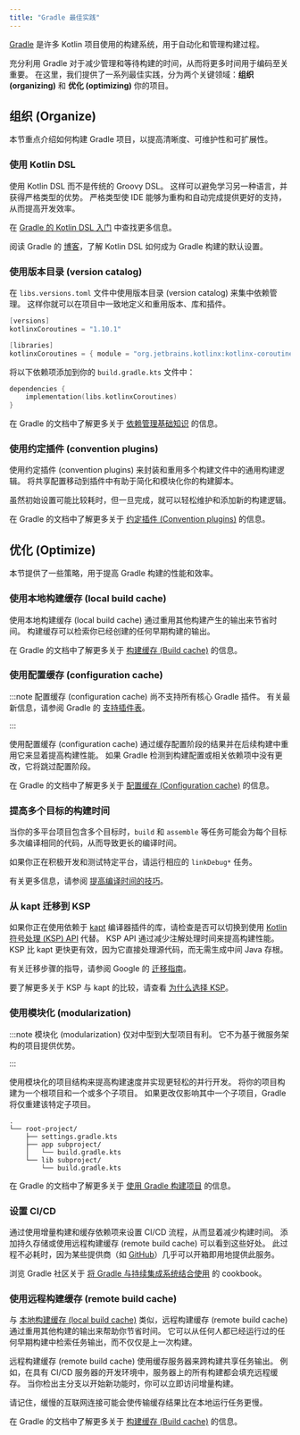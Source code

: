 ```yaml
---
title: "Gradle 最佳实践"
---
```

[Gradle](https://docs.gradle.org/current/userguide/userguide.html) 是许多 Kotlin 项目使用的构建系统，用于自动化和管理构建过程。

充分利用 Gradle 对于减少管理和等待构建的时间，从而将更多时间用于编码至关重要。 在这里，我们提供了一系列最佳实践，分为两个关键领域：**组织 (organizing)** 和 **优化 (optimizing)** 你的项目。

## 组织 (Organize)

本节重点介绍如何构建 Gradle 项目，以提高清晰度、可维护性和可扩展性。

### 使用 Kotlin DSL

使用 Kotlin DSL 而不是传统的 Groovy DSL。 这样可以避免学习另一种语言，并获得严格类型的优势。 严格类型使 IDE 能够为重构和自动完成提供更好的支持，从而提高开发效率。

在 [Gradle 的 Kotlin DSL 入门](https://docs.gradle.org/current/userguide/kotlin_dsl.html) 中查找更多信息。

阅读 Gradle 的 [博客](https://blog.gradle.org/kotlin-dsl-is-now-the-default-for-new-gradle-builds)，了解 Kotlin DSL 如何成为 Gradle 构建的默认设置。

### 使用版本目录 (version catalog)

在 `libs.versions.toml` 文件中使用版本目录 (version catalog) 来集中依赖管理。 这样你就可以在项目中一致地定义和重用版本、库和插件。

```kotlin
[versions]
kotlinxCoroutines = "1.10.1"

[libraries]
kotlinxCoroutines = { module = "org.jetbrains.kotlinx:kotlinx-coroutines-core", version.ref = "kotlinxCoroutines" }
```

将以下依赖项添加到你的 `build.gradle.kts` 文件中：

```kotlin
dependencies {
    implementation(libs.kotlinxCoroutines)
}
```

在 Gradle 的文档中了解更多关于 [依赖管理基础知识](https://docs.gradle.org/current/userguide/dependency_management_basics.html#version_catalog) 的信息。

### 使用约定插件 (convention plugins)

使用约定插件 (convention plugins) 来封装和重用多个构建文件中的通用构建逻辑。 将共享配置移动到插件中有助于简化和模块化你的构建脚本。

虽然初始设置可能比较耗时，但一旦完成，就可以轻松维护和添加新的构建逻辑。

在 Gradle 的文档中了解更多关于 [约定插件 (Convention plugins)](https://docs.gradle.org/current/userguide/custom_plugins.html#sec:convention_plugins) 的信息。

## 优化 (Optimize)

本节提供了一些策略，用于提高 Gradle 构建的性能和效率。

### 使用本地构建缓存 (local build cache)

使用本地构建缓存 (local build cache) 通过重用其他构建产生的输出来节省时间。 构建缓存可以检索你已经创建的任何早期构建的输出。

在 Gradle 的文档中了解更多关于 [构建缓存 (Build cache)](https://docs.gradle.org/current/userguide/build_cache.html) 的信息。

### 使用配置缓存 (configuration cache)

:::note
配置缓存 (configuration cache) 尚不支持所有核心 Gradle 插件。 有关最新信息，请参阅 Gradle 的 [支持插件表](https://docs.gradle.org/current/userguide/configuration_cache.html#config_cache:plugins:core)。

:::

使用配置缓存 (configuration cache) 通过缓存配置阶段的结果并在后续构建中重用它来显着提高构建性能。 如果 Gradle 检测到构建配置或相关依赖项中没有更改，它将跳过配置阶段。

在 Gradle 的文档中了解更多关于 [配置缓存 (Configuration cache)](https://docs.gradle.org/current/userguide/configuration_cache.html) 的信息。

### 提高多个目标的构建时间

当你的多平台项目包含多个目标时，`build` 和 `assemble` 等任务可能会为每个目标多次编译相同的代码，从而导致更长的编译时间。

如果你正在积极开发和测试特定平台，请运行相应的 `linkDebug*` 任务。

有关更多信息，请参阅 [提高编译时间的技巧](native-improving-compilation-time.md#gradle-configuration)。

### 从 kapt 迁移到 KSP

如果你正在使用依赖于 [kapt](kapt.md) 编译器插件的库，请检查是否可以切换到使用 [Kotlin 符号处理 (KSP) API](ksp-overview.md) 代替。 KSP API 通过减少注解处理时间来提高构建性能。 KSP 比 kapt 更快更有效，因为它直接处理源代码，而无需生成中间 Java 存根。

有关迁移步骤的指导，请参阅 Google 的 [迁移指南](https://developer.android.com/build/migrate-to-ksp)。

要了解更多关于 KSP 与 kapt 的比较，请查看 [为什么选择 KSP](ksp-why-ksp.md)。

### 使用模块化 (modularization)

:::note
模块化 (modularization) 仅对中型到大型项目有利。 它不为基于微服务架构的项目提供优势。

:::

使用模块化的项目结构来提高构建速度并实现更轻松的并行开发。 将你的项目构建为一个根项目和一个或多个子项目。 如果更改仅影响其中一个子项目，Gradle 将仅重建该特定子项目。

```none
.
└── root-project/
    ├── settings.gradle.kts
    ├── app subproject/
    │   └── build.gradle.kts
    └── lib subproject/
        └── build.gradle.kts
```

在 Gradle 的文档中了解更多关于 [使用 Gradle 构建项目](https://docs.gradle.org/current/userguide/multi_project_builds.html) 的信息。

### 设置 CI/CD

通过使用增量构建和缓存依赖项来设置 CI/CD 流程，从而显着减少构建时间。 添加持久存储或使用远程构建缓存 (remote build cache) 可以看到这些好处。 此过程不必耗时，因为某些提供商（如 [GitHub](https://github.com/features/actions)）几乎可以开箱即用地提供此服务。

浏览 Gradle 社区关于 [将 Gradle 与持续集成系统结合使用](https://cookbook.gradle.org/ci/) 的 cookbook。

### 使用远程构建缓存 (remote build cache)

与 [本地构建缓存 (local build cache)](#use-local-build-cache) 类似，远程构建缓存 (remote build cache) 通过重用其他构建的输出来帮助你节省时间。 它可以从任何人都已经运行过的任何早期构建中检索任务输出，而不仅仅是上一次构建。

远程构建缓存 (remote build cache) 使用缓存服务器来跨构建共享任务输出。 例如，在具有 CI/CD 服务器的开发环境中，服务器上的所有构建都会填充远程缓存。 当你检出主分支以开始新功能时，你可以立即访问增量构建。

请记住，缓慢的互联网连接可能会使传输缓存结果比在本地运行任务更慢。

在 Gradle 的文档中了解更多关于 [构建缓存 (Build cache)](https://docs.gradle.org/current/userguide/build_cache.html) 的信息。